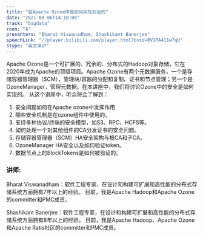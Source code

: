 ```yaml
---
title: "在Apache Ozone中是如何实现安全的"
date: "2021-08-06T14:10:00" 
track: "bigdata"
room: "A"
presenters: "Bharat Viswanadham, Shashikant Banerjee"
speechLink: "//player.bilibili.com/player.html?bvid=BV1RA411w7qU"
stype: "英文演讲"
---
```

Apache Ozone是一个可扩展的、冗余的、分布式的Hadoop对象存储，它在2020年成为Apache的顶级项目。Apache Ozone有两个元数据服务，一个是存储容器管理器（SCM），管理块/容器的分配和复制、证书和节点管理；另一个是OzoneManager，管理元数据。在本讲座中，我们将讨论Ozone中的安全是如何实现的。
 从这个讲座中，听众将会了解到：
 1. 安全问题如何在Apache ozone中发挥作用
 2. 哪些安全机制是在ozone组件中使用的。
 3. 支持多种协议/终端的安全模型，如S3、RPC、HCFS等。
 4. 如何处理一个对其他组件的CA分发证书的安全问题。
 5. 存储容器管理器（SCM）HA安全架构与根CA和子CA。
 6. OzoneManager HA安全以及如何验证token。
 8. 数据节点上的BlockTokens是如何被验证的。
 ### 讲师: 
 Bharat Viswanadham：软件工程专家，在设计和构建可扩展和高性能的分布式存储系统方面拥有7年以上的经验。
目前，我是Apache Hadoop和Apache Ozone的committer和PMC成员。

Shashikant Banerjee：软件工程专家，在设计和构建可扩展和高性能的分布式存储系统方面拥有8年以上的经验。
目前，我是Apache Hadoop、Apache Ozone和Apache Ratis社区的committer和PMC成员。